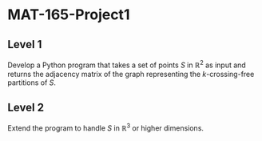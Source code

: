 # MAT-165-Project1

## Level 1
Develop a Python program that takes a set of points $S$ in $\mathbb{R}^2$ as input and returns the adjacency matrix of the graph representing the $k$-crossing-free partitions of $S$.

## Level 2
Extend the program to handle $S$ in $\mathbb{R}^3$ or higher dimensions.
